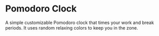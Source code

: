 # Pomodoro Clock
A simple customizable Pomodoro clock that times your work and break periods.
It uses random relaxing colors to keep you in the zone.
